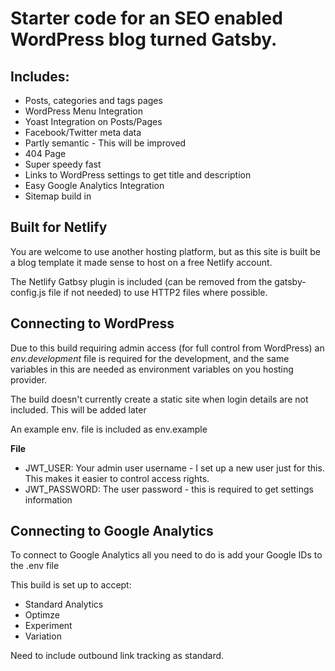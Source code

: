 <h1>
    Starter code for an SEO enabled WordPress blog turned Gatsby.
</h1>

<h2>Includes:</h2>
<ul>
    <li>Posts, categories and tags pages</li>
    <li>WordPress Menu Integration
    <li>Yoast Integration on Posts/Pages</li>
    <li>Facebook/Twitter meta data</li>
    <li>Partly semantic - This will be improved</li>
    <li>404 Page</li>
    <li>Super speedy fast</li>
    <li>Links to WordPress settings to get title and description</li>
    <li>Easy Google Analytics Integration</li>
    <li>Sitemap build in</li>
</ul>

<h2>Built for Netlify</h2>
<p>You are welcome to use another hosting platform, but as this site is built be a blog template
it made sense to host on a free Netlify account.</p>
<p>The Netlify Gatbsy plugin is included (can be removed from the gatsby-config.js file if not needed) to use HTTP2 files where possible.</p>

<h2>Connecting to WordPress</h2>
<p>Due to this build requiring admin access (for full control from WordPress) an <i>env.development</i> file is required for the development, and the same variables in this are needed as environment variables on you hosting provider.</p>

<p>The build doesn't currently create a static site when login details are not included. This will be added later</p>

<p>An example env. file is included as env.example</p>

<p><b>File</b></p>

<ul>
    <li>JWT_USER: Your admin user username - I set up a new user just for this. This makes it easier to control access rights.</li>
    <li>JWT_PASSWORD: The user password - this is required to get settings information</li>
</ul>

<h2>Connecting to Google Analytics</h2>

<p>To connect to Google Analytics all you need to do is add your Google IDs to the .env file</p>
This build is set up to accept:
<ul>
<li>Standard Analytics</li>
<li>Optimze</li>
<li>Experiment</li>
<li>Variation</li>
</ul>

<p>Need to include outbound link tracking as standard.</p>
